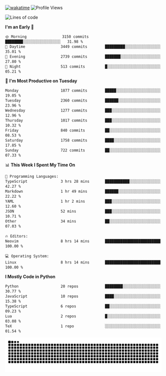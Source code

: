 [![wakatime](https://wakatime.com/badge/user/b920b284-3cde-4cd4-b72e-f7f22d050b16.svg)](https://wakatime.com/@b920b284-3cde-4cd4-b72e-f7f22d050b16)
![Profile Views](http://img.shields.io/badge/Profile%20Views-4586-blue)
<!--START_SECTION:waka-->
![Lines of code](https://img.shields.io/badge/From%20Hello%20World%20I%27ve%20Written-8.9%20million%20lines%20of%20code-blue)

**I'm an Early 🐤** 

```text
🌞 Morning                3150 commits        ████████░░░░░░░░░░░░░░░░░   31.98 % 
🌆 Daytime                3449 commits        █████████░░░░░░░░░░░░░░░░   35.01 % 
🌃 Evening                2739 commits        ███████░░░░░░░░░░░░░░░░░░   27.80 % 
🌙 Night                  513 commits         █░░░░░░░░░░░░░░░░░░░░░░░░   05.21 % 
```
📅 **I'm Most Productive on Tuesday** 

```text
Monday                   1877 commits        █████░░░░░░░░░░░░░░░░░░░░   19.05 % 
Tuesday                  2360 commits        ██████░░░░░░░░░░░░░░░░░░░   23.96 % 
Wednesday                1277 commits        ███░░░░░░░░░░░░░░░░░░░░░░   12.96 % 
Thursday                 1017 commits        ███░░░░░░░░░░░░░░░░░░░░░░   10.32 % 
Friday                   840 commits         ██░░░░░░░░░░░░░░░░░░░░░░░   08.53 % 
Saturday                 1758 commits        ████░░░░░░░░░░░░░░░░░░░░░   17.85 % 
Sunday                   722 commits         ██░░░░░░░░░░░░░░░░░░░░░░░   07.33 % 
```


📊 **This Week I Spent My Time On** 

```text
💬 Programming Languages: 
TypeScript               3 hrs 28 mins       ███████████░░░░░░░░░░░░░░   42.27 % 
Markdown                 1 hr 49 mins        ██████░░░░░░░░░░░░░░░░░░░   22.22 % 
YAML                     1 hr 2 mins         ███░░░░░░░░░░░░░░░░░░░░░░   12.60 % 
JSON                     52 mins             ███░░░░░░░░░░░░░░░░░░░░░░   10.71 % 
Other                    34 mins             ██░░░░░░░░░░░░░░░░░░░░░░░   07.03 % 

🔥 Editors: 
Neovim                   8 hrs 14 mins       █████████████████████████   100.00 % 

💻 Operating System: 
Linux                    8 hrs 14 mins       █████████████████████████   100.00 % 
```

**I Mostly Code in Python** 

```text
Python                   20 repos            ████████░░░░░░░░░░░░░░░░░   30.77 % 
JavaScript               10 repos            ████░░░░░░░░░░░░░░░░░░░░░   15.38 % 
TypeScript               6 repos             ██░░░░░░░░░░░░░░░░░░░░░░░   09.23 % 
Lua                      2 repos             █░░░░░░░░░░░░░░░░░░░░░░░░   03.08 % 
TeX                      1 repo              ░░░░░░░░░░░░░░░░░░░░░░░░░   01.54 % 
```




<!--END_SECTION:waka-->
![Snake animation](https://raw.githubusercontent.com/timmypidashev/timmypidashev/main/commits.svg)
